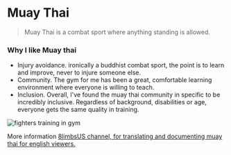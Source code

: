 # Muay Thai
> Muay Thai is a combat sport where anything standing is allowed.
### Why I like Muay thai
- Injury avoidance. ironically a buddhist combat sport, the point is to learn and improve, never to injure someone else.
- Community. The gym for me has been a great, comfortable learning environment where everyone is willing to teach.
- Inclusion. Overall, I've found the muay thai community in specific to be incredibly inclusive. 
Regardless of background, disabilities or age, everyone gets the same quality in training.

![fighters training in gym](capture.jpg)

More information
[8limbsUS channel, for translating and documenting muay thai for english viewers.](https://www.youtube.com/@8limbsUs/videos)

